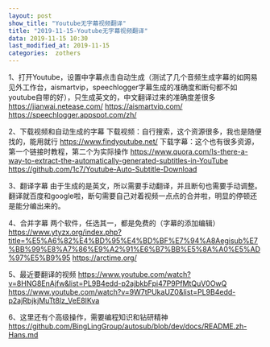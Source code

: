 ```yaml
---
layout: post
show_title: "Youtube无字幕视频翻译"
title: "2019-11-15-Youtube无字幕视频翻译"
data: 2019-11-15 10:30
last_modified_at: 2019-11-15
categories:  zothers
---
```


1、打开Youtube，设置中字幕点击自动生成（测试了几个音频生成字幕的如网易见外工作台，aismartvip，speechlogger字幕生成的准确度和断句都不如youtube自带的好），只生成英文的，中文翻译过来的准确度差很多
https://jianwai.netease.com/
https://aismartvip.com/
https://speechlogger.appspot.com/zh/

<!--more-->
2、下载视频和自动生成的字幕
下载视频：自行搜索，这个资源很多，我也是随便找的，能用就行
https://www.findyoutube.net/
下载字幕：这个也有很多资源，第一个链接时教程，第二个为实际操作
https://www.quora.com/Is-there-a-way-to-extract-the-automatically-generated-subtitles-in-YouTube
https://github.com/1c7/Youtube-Auto-Subtitle-Download

3、翻译字幕
由于生成的是英文，所以需要手动翻译，并且断句也需要手动调整。翻译就百度和google啦，断句需要自己对着视频一点点的合并啦，明显的停顿还是能分编出来的。

4、合并字幕
两个软件，任选其一，都是免费的（字幕的添加编辑）
https://www.ytyzx.org/index.php?title=%E5%A6%82%E4%BD%95%E4%BD%BF%E7%94%A8Aegisub%E7%BB%99%E8%A7%86%E9%A2%91%E6%B7%BB%E5%8A%A0%E5%AD%97%E5%B9%95
https://arctime.org/

5、最近要翻译的视频
https://www.youtube.com/watch?v=8HNG8EnAjfw&list=PL9B4edd-p2ajbkbFpi47P9PfMtQuV0OwQ
https://www.youtube.com/watch?v=9W7tPUkaUZ0&list=PL9B4edd-p2ajRbjkjMuTt8lz_VeE8IKva

6、这里还有个高级操作，需要编程知识和钻研精神
https://github.com/BingLingGroup/autosub/blob/dev/docs/README.zh-Hans.md
